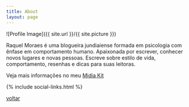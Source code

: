 ```yaml
---
title: About
layout: page
---
```

![Profile Image]({{ site.url }}/{{ site.picture }})

<p>Raquel Moraes é uma blogueira jundiaiense formada em psicologia com ênfase em comportamento humano. Apaixonada por escrever, conhecer novos lugares e novas pessoas. Escreve sobre estilo de vida, comportamento, resenhas e dicas para suas leitoras.</p>

<p>Veja mais informações no meu <a href="http://bit.ly/midiakit-kelmoraes">Midia Kit</a></p>

<div class="header-home ">
{% include social-links.html %}

<a class="link" href="{{ site.url }}">voltar</a>
</div>
